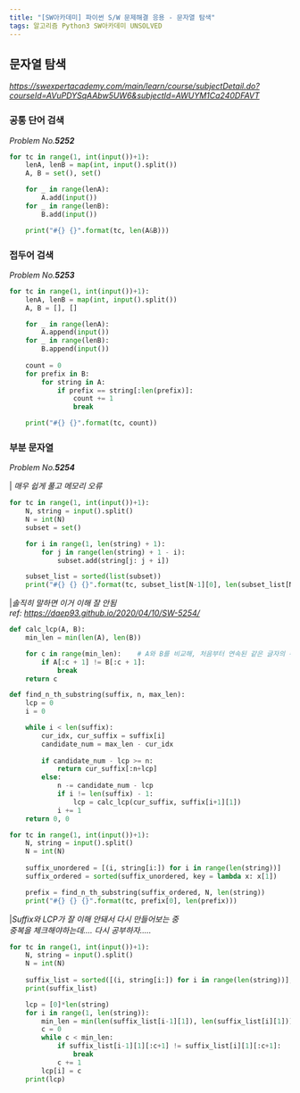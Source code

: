 ```yaml
---
title: "[SW아카데미] 파이썬 S/W 문제해결 응용 - 문자열 탐색"
tags: 알고리즘 Python3 SW아카데미 UNSOLVED
---
```


## 문자열 탐색

*<https://swexpertacademy.com/main/learn/course/subjectDetail.do?courseId=AVuPDYSqAAbw5UW6&subjectId=AWUYM1Ca240DFAVT>*

### 공통 단어 검색

*Problem No.**5252***

``` python
for tc in range(1, int(input())+1):
    lenA, lenB = map(int, input().split())
    A, B = set(), set()

    for _ in range(lenA):
        A.add(input())
    for _ in range(lenB):
        B.add(input())

    print("#{} {}".format(tc, len(A&B)))
```

### 접두어 검색

*Problem No.**5253***

``` python
for tc in range(1, int(input())+1):
    lenA, lenB = map(int, input().split())
    A, B = [], []

    for _ in range(lenA):
        A.append(input())
    for _ in range(lenB):
        B.append(input())
    
    count = 0
    for prefix in B:
        for string in A:
            if prefix == string[:len(prefix)]:
                count += 1
                break

    print("#{} {}".format(tc, count))
```

### 부분 문자열

*Problem No.**5254***

| *매우 쉽게 풀고 메모리 오류*

``` python
for tc in range(1, int(input())+1):
    N, string = input().split()
    N = int(N)
    subset = set()

    for i in range(1, len(string) + 1):
        for j in range(len(string) + 1 - i):
            subset.add(string[j: j + i])

    subset_list = sorted(list(subset))
    print("#{} {} {}".format(tc, subset_list[N-1][0], len(subset_list[N-1])))
```

|*솔직히 말하면 이거 이해 잘 안됨<br>ref: <https://daep93.github.io/2020/04/10/SW-5254/>*

``` python
def calc_lcp(A, B):
    min_len = min(len(A), len(B))

    for c in range(min_len):    # A와 B를 비교해, 처음부터 연속된 같은 글자의 수가 LCP
        if A[:c + 1] != B[:c + 1]:
            break
    return c

def find_n_th_substring(suffix, n, max_len):
    lcp = 0
    i = 0

    while i < len(suffix):
        cur_idx, cur_suffix = suffix[i]
        candidate_num = max_len - cur_idx
        
        if candidate_num - lcp >= n:
            return cur_suffix[:n+lcp]
        else:
            n -= candidate_num - lcp
            if i != len(suffix) - 1:
                lcp = calc_lcp(cur_suffix, suffix[i+1][1])
            i += 1
    return 0, 0

for tc in range(1, int(input())+1):
    N, string = input().split()
    N = int(N)
    
    suffix_unordered = [(i, string[i:]) for i in range(len(string))]
    suffix_ordered = sorted(suffix_unordered, key = lambda x: x[1])

    prefix = find_n_th_substring(suffix_ordered, N, len(string))
    print("#{} {} {}".format(tc, prefix[0], len(prefix)))
```

|*Suffix와 LCP가 잘 이해 안돼서 다시 만들어보는 중<br>중복을 체크해야하는데.... 다시 공부하자.....*

``` python
for tc in range(1, int(input())+1):
    N, string = input().split()
    N = int(N)
    
    suffix_list = sorted([(i, string[i:]) for i in range(len(string))], key = lambda x: x[1])
    print(suffix_list)

    lcp = [0]*len(string)
    for i in range(1, len(string)):
        min_len = min(len(suffix_list[i-1][1]), len(suffix_list[i][1]))
        c = 0
        while c < min_len:
            if suffix_list[i-1][1][:c+1] != suffix_list[i][1][:c+1]:
                break
            c += 1
        lcp[i] = c
    print(lcp)
```
